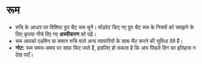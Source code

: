 # **रूम**

- रुचि के आधार पर विशिष्ट ग्रुप चैट रूम चुनें। मॉडरेट किए गए ग्रुप चैट रूम के नियमों को समझने के लिए कृपया नीचे दिए गए **अस्वीकरण** को पढ़ें।
- रूम आपको एडमिन या समान रुचि वाले अन्य व्यापारियों के साथ चैट करने की सुविधा देते हैं।
- **नोट:** रूम समय-समय पर साफ़ किए जाते हैं, इसलिए हो सकता है कि आप पिछले दिन का इतिहास न देख पाएँ।
